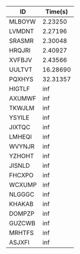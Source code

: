 |ID|Time(s)|
|-|-|
|MLBOYW|2.23250|
|LVMDNT|2.27196|
|SRASMR|2.30048|
|HRQJRI|2.40927|
|XVFBJV|2.43566|
|UULTVT|16.28690|
|PQXHYS|32.31357|
|HIGTLF|inf|
|AXUMWF|inf|
|TKWJLM|inf|
|YSYILE|inf|
|JIXTQC|inf|
|LMHEQI|inf|
|WVYNJR|inf|
|YZHOHT|inf|
|JISNLD|inf|
|FHCXPO|inf|
|WCXUMP|inf|
|NLGGGC|inf|
|KHAKAB|inf|
|DOMPZP|inf|
|GUZCWB|inf|
|MRHTFS|inf|
|ASJXFI|inf|
